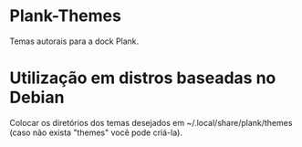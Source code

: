 # Plank-Themes
Temas autorais para a dock Plank. 

# Utilização em distros baseadas no Debian 
Colocar os diretórios dos temas desejados em ~/.local/share/plank/themes (caso não exista "themes" você pode criá-la).
